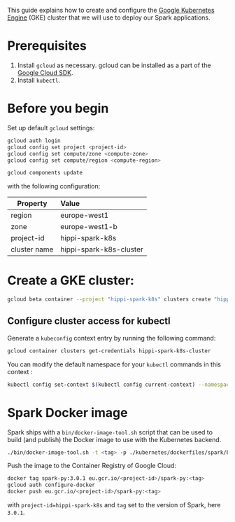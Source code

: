 This guide explains how to create and configure the [Google Kubernetes Engine](https://cloud.google.com/kubernetes-engine/docs) (GKE) cluster that we will use to deploy our Spark applications.

# Prerequisites

1. Install `gcloud` as necessary. gcloud can be installed as a part of the [Google Cloud SDK](https://cloud.google.com/sdk/). 
2. Install `kubectl`.

# Before you begin

Set up default `gcloud` settings:

```bash
gcloud auth login
gcloud config set project <project-id>
gcloud config set compute/zone <compute-zone>
gcloud config set compute/region <compute-region>

gcloud components update
```

with the following configuration:

| Property     | Value                   |
|--------------|:------------------------|
| region       | europe-west1            |
| zone         | europe-west1-b          |
| project-id   | hippi-spark-k8s         |
| cluster name | hippi-spark-k8s-cluster |

# Create a GKE cluster:

```bash
gcloud beta container --project "hippi-spark-k8s" clusters create "hippi-spark-k8s-cluster" --zone "europe-west1-b" --no-enable-basic-auth --cluster-version "1.15.12-gke.5000" --machine-type "n2-standard-2" --image-type "COS" --disk-type "pd-standard" --disk-size "100" --metadata disable-legacy-endpoints=true --scopes "https://www.googleapis.com/auth/devstorage.read_only","https://www.googleapis.com/auth/logging.write","https://www.googleapis.com/auth/monitoring","https://www.googleapis.com/auth/servicecontrol","https://www.googleapis.com/auth/service.management.readonly","https://www.googleapis.com/auth/trace.append" --num-nodes "3" --enable-stackdriver-kubernetes --enable-ip-alias --network "projects/hippi-spark-k8s/global/networks/default" --subnetwork "projects/hippi-spark-k8s/regions/europe-west1/subnetworks/default" --default-max-pods-per-node "110" --no-enable-master-authorized-networks --addons HorizontalPodAutoscaling,HttpLoadBalancing --enable-autoupgrade --enable-autorepair --max-surge-upgrade 1 --max-unavailable-upgrade 0
```

## Configure cluster access for kubectl

Generate a `kubeconfig` context entry by running the following command:

```bash
gcloud container clusters get-credentials hippi-spark-k8s-cluster
```

You can modify the default namespace for your `kubectl` commands in this context :

```bash
kubectl config set-context $(kubectl config current-context) --namespace=<namespace>
```

# Spark Docker image

Spark ships with a `bin/docker-image-tool.sh` script that can be used to build (and publish) the Docker image to use 
with the Kubernetes backend.

```bash
./bin/docker-image-tool.sh -t <tag> -p ./kubernetes/dockerfiles/spark/bindings/python/Dockerfile build
```

Push the image to the Container Registry of Google Cloud:

```bash
docker tag spark-py:3.0.1 eu.gcr.io/<project-id>/spark-py:<tag>
gcloud auth configure-docker
docker push eu.gcr.io/<project-id>/spark-py:<tag>
```

with `project-id=hippi-spark-k8s` and `tag` set to the version of Spark, here `3.0.1`.
